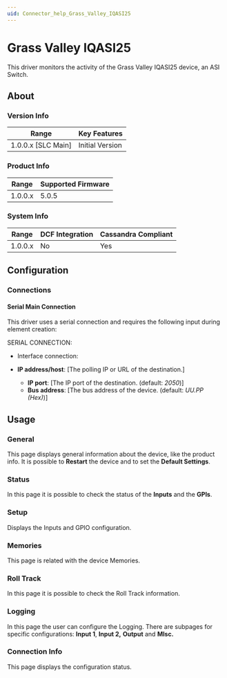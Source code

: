 ```yaml
---
uid: Connector_help_Grass_Valley_IQASI25
---
```


# Grass Valley IQASI25

This driver monitors the activity of the Grass Valley IQASI25 device, an ASI Switch.

## About

### Version Info

| **Range**            | **Key Features** |
|----------------------|------------------|
| 1.0.0.x \[SLC Main\] | Initial Version  |



### Product Info

| **Range** | **Supported Firmware** |
|-----------|------------------------|
| 1.0.0.x   | 5.0.5                  |



### System Info

| **Range** | **DCF Integration** | **Cassandra Compliant** |
|-----------|---------------------|-------------------------|
| 1.0.0.x   | No                  | Yes                     |



## Configuration

### Connections

#### Serial Main Connection

This driver uses a serial connection and requires the following input during element creation:

SERIAL CONNECTION:

- Interface connection:

- **IP address/host**: \[The polling IP or URL of the destination.\]
  - **IP port**: \[The IP port of the destination. (default: *2050*)\]
  - **Bus address**: \[The bus address of the device. (default: *UU.PP (Hex)*)\]

## Usage

### General

This page displays general information about the device, like the product info. It is possible to **Restart** the device and to set the **Default Settings**.

### Status

In this page it is possible to check the status of the **Inputs** and the **GPIs**.

### Setup

Displays the Inputs and GPIO configuration.

### Memories

This page is related with the device Memories.

### Roll Track

In this page it is possible to check the Roll Track information.

### Logging

In this page the user can configure the Logging. There are subpages for specific configurations: **Input 1**, **Input 2,** **Output** and **MIsc.**

### Connection Info

This page displays the configuration status.


